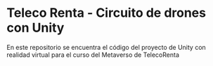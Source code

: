 # Teleco Renta - Circuito de drones con Unity
En este repositorio se encuentra el código del proyecto de Unity con realidad virtual para el curso del Metaverso de TelecoRenta
